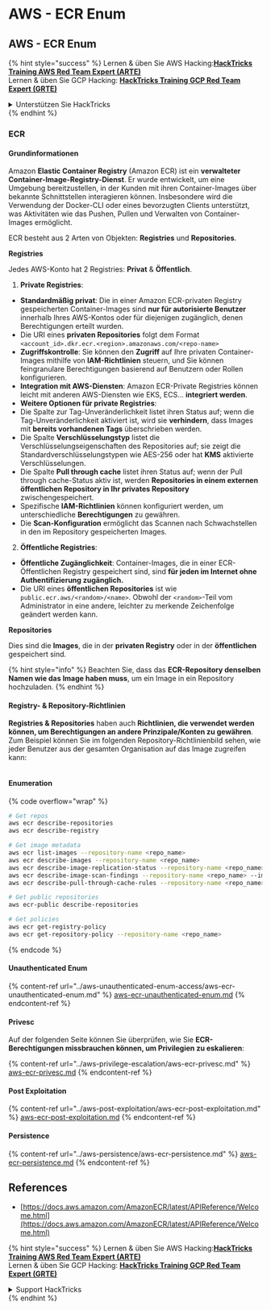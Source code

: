 # AWS - ECR Enum

## AWS - ECR Enum

{% hint style="success" %}
Lernen & üben Sie AWS Hacking:<img src="../../../.gitbook/assets/image (1) (1) (1).png" alt="" data-size="line">[**HackTricks Training AWS Red Team Expert (ARTE)**](https://training.hacktricks.xyz/courses/arte)<img src="../../../.gitbook/assets/image (1) (1) (1).png" alt="" data-size="line">\
Lernen & üben Sie GCP Hacking: <img src="../../../.gitbook/assets/image (2).png" alt="" data-size="line">[**HackTricks Training GCP Red Team Expert (GRTE)**<img src="../../../.gitbook/assets/image (2).png" alt="" data-size="line">](https://training.hacktricks.xyz/courses/grte)

<details>

<summary>Unterstützen Sie HackTricks</summary>

* Überprüfen Sie die [**Abonnementpläne**](https://github.com/sponsors/carlospolop)!
* **Treten Sie der** 💬 [**Discord-Gruppe**](https://discord.gg/hRep4RUj7f) oder der [**Telegram-Gruppe**](https://t.me/peass) bei oder **folgen** Sie uns auf **Twitter** 🐦 [**@hacktricks\_live**](https://twitter.com/hacktricks_live)**.**
* **Teilen Sie Hacking-Tricks, indem Sie PRs an die** [**HackTricks**](https://github.com/carlospolop/hacktricks) und [**HackTricks Cloud**](https://github.com/carlospolop/hacktricks-cloud) GitHub-Repos senden.

</details>
{% endhint %}

### ECR

#### Grundinformationen

Amazon **Elastic Container Registry** (Amazon ECR) ist ein **verwalteter Container-Image-Registry-Dienst**. Er wurde entwickelt, um eine Umgebung bereitzustellen, in der Kunden mit ihren Container-Images über bekannte Schnittstellen interagieren können. Insbesondere wird die Verwendung der Docker-CLI oder eines bevorzugten Clients unterstützt, was Aktivitäten wie das Pushen, Pullen und Verwalten von Container-Images ermöglicht.

ECR besteht aus 2 Arten von Objekten: **Registries** und **Repositories**.

**Registries**

Jedes AWS-Konto hat 2 Registries: **Privat** & **Öffentlich**.

1. **Private Registries**:

* **Standardmäßig privat**: Die in einer Amazon ECR-privaten Registry gespeicherten Container-Images sind **nur für autorisierte Benutzer** innerhalb Ihres AWS-Kontos oder für diejenigen zugänglich, denen Berechtigungen erteilt wurden.
* Die URI eines **privaten Repositories** folgt dem Format `<account_id>.dkr.ecr.<region>.amazonaws.com/<repo-name>`
* **Zugriffskontrolle**: Sie können den **Zugriff** auf Ihre privaten Container-Images mithilfe von **IAM-Richtlinien** steuern, und Sie können feingranulare Berechtigungen basierend auf Benutzern oder Rollen konfigurieren.
* **Integration mit AWS-Diensten**: Amazon ECR-Private Registries können leicht mit anderen AWS-Diensten wie EKS, ECS... **integriert werden**.
* **Weitere Optionen für private Registries**:
* Die Spalte zur Tag-Unveränderlichkeit listet ihren Status auf; wenn die Tag-Unveränderlichkeit aktiviert ist, wird sie **verhindern**, dass Images mit **bereits vorhandenen Tags** überschrieben werden.
* Die Spalte **Verschlüsselungstyp** listet die Verschlüsselungseigenschaften des Repositories auf; sie zeigt die Standardverschlüsselungstypen wie AES-256 oder hat **KMS** aktivierte Verschlüsselungen.
* Die Spalte **Pull through cache** listet ihren Status auf; wenn der Pull through cache-Status aktiv ist, werden **Repositories in einem externen öffentlichen Repository in Ihr privates Repository** zwischengespeichert.
* Spezifische **IAM-Richtlinien** können konfiguriert werden, um unterschiedliche **Berechtigungen** zu gewähren.
* Die **Scan-Konfiguration** ermöglicht das Scannen nach Schwachstellen in den im Repository gespeicherten Images.

2. **Öffentliche Registries**:

* **Öffentliche Zugänglichkeit**: Container-Images, die in einer ECR-Öffentlichen Registry gespeichert sind, sind **für jeden im Internet ohne Authentifizierung zugänglich.**
* Die URI eines **öffentlichen Repositories** ist wie `public.ecr.aws/<random>/<name>`. Obwohl der `<random>`-Teil vom Administrator in eine andere, leichter zu merkende Zeichenfolge geändert werden kann.

**Repositories**

Dies sind die **Images**, die in der **privaten Registry** oder in der **öffentlichen** gespeichert sind.

{% hint style="info" %}
Beachten Sie, dass das **ECR-Repository denselben Namen wie das Image haben muss**, um ein Image in ein Repository hochzuladen.
{% endhint %}

#### Registry- & Repository-Richtlinien

**Registries & Repositories** haben auch **Richtlinien, die verwendet werden können, um Berechtigungen an andere Prinzipale/Konten zu gewähren**. Zum Beispiel können Sie im folgenden Repository-Richtlinienbild sehen, wie jeder Benutzer aus der gesamten Organisation auf das Image zugreifen kann:

<figure><img src="../../../.gitbook/assets/image (280).png" alt=""><figcaption></figcaption></figure>

#### Enumeration

{% code overflow="wrap" %}
```bash
# Get repos
aws ecr describe-repositories
aws ecr describe-registry

# Get image metadata
aws ecr list-images --repository-name <repo_name>
aws ecr describe-images --repository-name <repo_name>
aws ecr describe-image-replication-status --repository-name <repo_name> --image-id <image_id>
aws ecr describe-image-scan-findings --repository-name <repo_name> --image-id <image_id>
aws ecr describe-pull-through-cache-rules --repository-name <repo_name> --image-id <image_id>

# Get public repositories
aws ecr-public describe-repositories

# Get policies
aws ecr get-registry-policy
aws ecr get-repository-policy --repository-name <repo_name>
```
{% endcode %}

#### Unauthenticated Enum

{% content-ref url="../aws-unauthenticated-enum-access/aws-ecr-unauthenticated-enum.md" %}
[aws-ecr-unauthenticated-enum.md](../aws-unauthenticated-enum-access/aws-ecr-unauthenticated-enum.md)
{% endcontent-ref %}

#### Privesc

Auf der folgenden Seite können Sie überprüfen, wie Sie **ECR-Berechtigungen missbrauchen können, um Privilegien zu eskalieren**:

{% content-ref url="../aws-privilege-escalation/aws-ecr-privesc.md" %}
[aws-ecr-privesc.md](../aws-privilege-escalation/aws-ecr-privesc.md)
{% endcontent-ref %}

#### Post Exploitation

{% content-ref url="../aws-post-exploitation/aws-ecr-post-exploitation.md" %}
[aws-ecr-post-exploitation.md](../aws-post-exploitation/aws-ecr-post-exploitation.md)
{% endcontent-ref %}

#### Persistence

{% content-ref url="../aws-persistence/aws-ecr-persistence.md" %}
[aws-ecr-persistence.md](../aws-persistence/aws-ecr-persistence.md)
{% endcontent-ref %}

## References

* [https://docs.aws.amazon.com/AmazonECR/latest/APIReference/Welcome.html](https://docs.aws.amazon.com/AmazonECR/latest/APIReference/Welcome.html)

{% hint style="success" %}
Lernen & üben Sie AWS Hacking:<img src="../../../.gitbook/assets/image (1) (1) (1).png" alt="" data-size="line">[**HackTricks Training AWS Red Team Expert (ARTE)**](https://training.hacktricks.xyz/courses/arte)<img src="../../../.gitbook/assets/image (1) (1) (1).png" alt="" data-size="line">\
Lernen & üben Sie GCP Hacking: <img src="../../../.gitbook/assets/image (2).png" alt="" data-size="line">[**HackTricks Training GCP Red Team Expert (GRTE)**<img src="../../../.gitbook/assets/image (2).png" alt="" data-size="line">](https://training.hacktricks.xyz/courses/grte)

<details>

<summary>Support HackTricks</summary>

* Überprüfen Sie die [**Abonnementpläne**](https://github.com/sponsors/carlospolop)!
* **Treten Sie der** 💬 [**Discord-Gruppe**](https://discord.gg/hRep4RUj7f) oder der [**Telegram-Gruppe**](https://t.me/peass) bei oder **folgen** Sie uns auf **Twitter** 🐦 [**@hacktricks\_live**](https://twitter.com/hacktricks_live)**.**
* **Teilen Sie Hacking-Tricks, indem Sie PRs an die** [**HackTricks**](https://github.com/carlospolop/hacktricks) und [**HackTricks Cloud**](https://github.com/carlospolop/hacktricks-cloud) GitHub-Repos senden.

</details>
{% endhint %}
